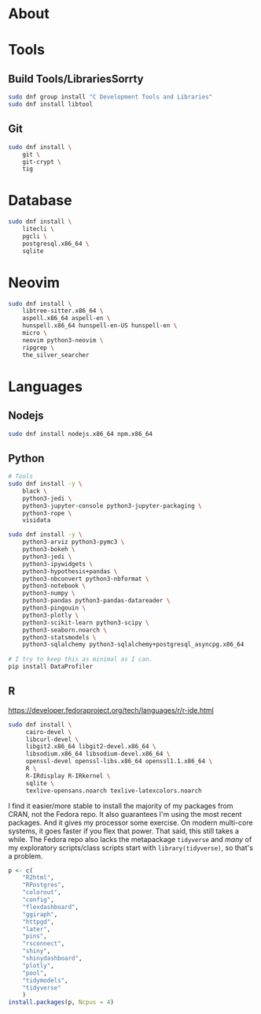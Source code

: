 # About

# Tools

## Build Tools/LibrariesSorrty

```bash
sudo dnf group install "C Development Tools and Libraries"
sudo dnf install libtool
```


## Git

```bash
sudo dnf install \
    git \
    git-crypt \
    tig
```


# Database

```bash
sudo dnf install \
    litecli \
    pgcli \
    postgresql.x86_64 \
    sqlite
```

# Neovim

```bash
sudo dnf install \
    libtree-sitter.x86_64 \
    aspell.x86_64 aspell-en \
    hunspell.x86_64 hunspell-en-US hunspell-en \
    micro \
    neovim python3-neovim \
    ripgrep \
    the_silver_searcher
```

# Languages

## Nodejs

```bash
sudo dnf install nodejs.x86_64 npm.x86_64
```

## Python

```bash
# Tools
sudo dnf install -y \
    black \
    python3-jedi \
    python3-jupyter-console python3-jupyter-packaging \
    python3-rope \
    visidata

sudo dnf install -y \
    python3-arviz python3-pymc3 \
    python3-bokeh \
    python3-jedi \
    python3-ipywidgets \
    python3-hypothesis+pandas \
    python3-nbconvert python3-nbformat \
    python3-notebook \
    python3-numpy \
    python3-pandas python3-pandas-datareader \
    python3-pingouin \
    python3-plotly \
    python3-scikit-learn python3-scipy \
    python3-seaborn.noarch \
    python3-statsmodels \
	python3-sqlalchemy python3-sqlalchemy+postgresql_asyncpg.x86_64
    
# I try to keep this as minimal as I can.
pip install DataProfiler
```

## R

https://developer.fedoraproject.org/tech/languages/r/r-ide.html

```bash
sudo dnf install \
     cairo-devel \
     libcurl-devel \
     libgit2.x86_64 libgit2-devel.x86_64 \
     libsodium.x86_64 libsodium-devel.x86_64 \
     openssl-devel openssl-libs.x86_64 openssl1.1.x86_64 \
     R \
     R-IRdisplay R-IRkernel \
     sqlite \
     texlive-opensans.noarch texlive-latexcolors.noarch
```



I find it easier/more stable to install the majority of my packages from CRAN, not the Fedora repo. It also guarantees I'm using the most recent packages. And it gives my processor some exercise. On modern multi-core systems, it goes faster if you flex that power. That said, this still takes a while. The Fedora repo also lacks the metapackage `tidyverse` and _many_ of my exploratory scripts/class scripts start with `library(tidyverse)`, so that's a problem.

```R
p <- c(
    "R2html",
    "RPostgres",
    "colorout",
    "config",
    "flexdashboard",
    "ggiraph",
    "httpgd",
    "later",
    "pins",
    "rsconnect",
    "shiny",
    "shinydashboard",
    "plotly",
    "pool",
    "tidymodels",
    "tidyverse"
    )
install.packages(p, Ncpus = 4)
```
